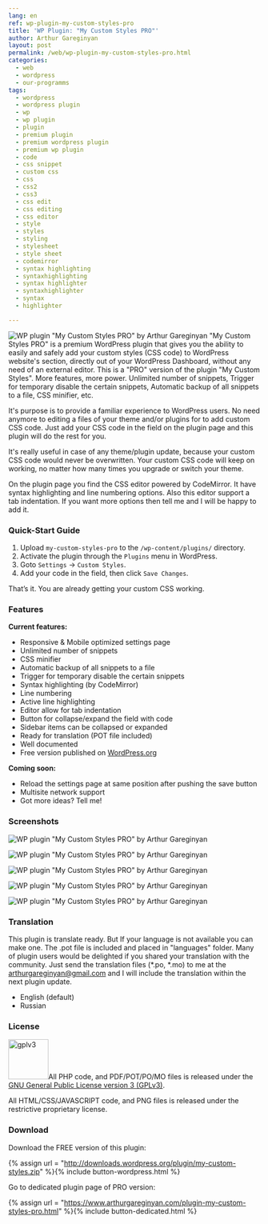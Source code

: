 ```yaml
---
lang: en
ref: wp-plugin-my-custom-styles-pro
title: 'WP Plugin: "My Custom Styles PRO"'
author: Arthur Gareginyan
layout: post
permalink: /web/wp-plugin-my-custom-styles-pro.html
categories:
  - web
  - wordpress
  - our-programms
tags:
  - wordpress
  - wordpress plugin
  - wp
  - wp plugin
  - plugin
  - premium plugin
  - premium wordpress plugin
  - premium wp plugin
  - code
  - css snippet
  - custom css
  - css
  - css2
  - css3
  - css edit
  - css editing
  - css editor
  - style
  - styles
  - styling
  - stylesheet
  - style sheet
  - codemirror
  - syntax highlighting
  - syntaxhighlighting
  - syntax highlighter
  - syntaxhighlighter
  - syntax
  - highlighter

---
```


![WP plugin "My Custom Styles PRO" by Arthur Gareginyan](/images/my-custom-styles-pro/preview.jpg)
"My Custom Styles PRO" is a premium WordPress plugin that gives you the ability to easily and safely add your custom styles (CSS code) to WordPress website's <head> section, directly out of your WordPress Dashboard, without any need of an external editor. This is a "PRO" version of the plugin "My Custom Styles". More features, more power. Unlimited number of snippets, Trigger for temporary disable the certain snippets, Automatic backup of all snippets to a file, CSS minifier, etc.

It's purpose is to provide a familiar experience to WordPress users. No need anymore to editing a files of your theme and/or plugins for to add custom CSS code. Just add your CSS code in the field on the plugin page and this plugin will do the rest for you.

It's really useful in case of any theme/plugin update, because your custom CSS code would never be overwritten. Your custom CSS code will keep on working, no matter how many times you upgrade or switch your theme.

On the plugin page you find the CSS editor powered by CodeMirror. It have syntax highlighting and line numbering options. Also this editor support a tab indentation. If you want more options then tell me and I will be happy to add it.


### Quick-Start Guide

1. Upload `my-custom-styles-pro` to the `/wp-content/plugins/` directory.
2. Activate the plugin through the `Plugins` menu in WordPress.
3. Goto `Settings` → `Custom Styles`.
4. Add your code in the field, then click `Save Changes`.

That’s it. You are already getting your custom CSS working.


### Features

**Current features:**

* Responsive & Mobile optimized settings page
* Unlimited number of snippets
* CSS minifier
* Automatic backup of all snippets to a file
* Trigger for temporary disable the certain snippets
* Syntax highlighting (by CodeMirror)
* Line numbering
* Active line highlighting
* Editor allow for tab indentation
* Button for collapse/expand the field with code
* Sidebar items can be collapsed or expanded
* Ready for translation (POT file included)
* Well documented
* Free version published on [WordPress.org](http://wordpress.org/)

**Coming soon:**

* Reload the settings page at same position after pushing the save button* Multisite network support
* Got more ideas? Tell me!


### Screenshots

![WP plugin "My Custom Styles PRO" by Arthur Gareginyan](/images/my-custom-styles-pro/screenshot-1.jpg)

![WP plugin "My Custom Styles PRO" by Arthur Gareginyan](/images/my-custom-styles-pro/screenshot-2.jpg)

![WP plugin "My Custom Styles PRO" by Arthur Gareginyan](/images/my-custom-styles-pro/screenshot-3.jpg)

![WP plugin "My Custom Styles PRO" by Arthur Gareginyan](/images/my-custom-styles-pro/screenshot-4.jpg)

![WP plugin "My Custom Styles PRO" by Arthur Gareginyan](/images/my-custom-styles-pro/screenshot-5.jpg)


### Translation

This plugin is translate ready. But If your language is not available you can make one. The .pot file is included and placed in "languages" folder. Many of plugin users would be delighted if you shared your translation with the community. Just send the translation files (*.po, *.mo) to me at the arthurgareginyan@gmail.com and I will include the translation within the next plugin update.

* English (default)
* Russian


### License
<img src="/images/gplv3.png" alt="gplv3" width="80" class="alignleft" style="border:none;" />All PHP code, and PDF/POT/PO/MO files is released under the [GNU General Public License version 3 (GPLv3)](http://www.gnu.org/licenses/gpl-3.0.html).

All HTML/CSS/JAVASCRIPT code, and PNG files is released under the restrictive proprietary license.


### Download

Download the FREE version of this plugin:

{% assign url = "http://downloads.wordpress.org/plugin/my-custom-styles.zip" %}{% include button-wordpress.html %}

Go to dedicated plugin page of PRO version:

{% assign url = "https://www.arthurgareginyan.com/plugin-my-custom-styles-pro.html" %}{% include button-dedicated.html %}
